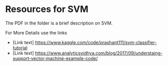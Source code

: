 # Resources for SVM 
The PDF in the folder is a brief description on SVM. 

For More Details use the links 
- [Link text] https://www.kaggle.com/code/prashant111/svm-classifier-tutorial 
- [Link text] https://www.analyticsvidhya.com/blog/2017/09/understaing-support-vector-machine-example-code/ 